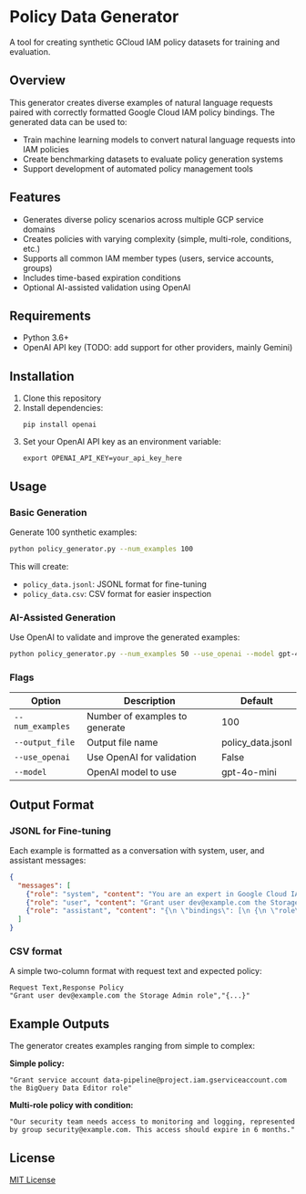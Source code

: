 # Policy Data Generator

A tool for creating synthetic GCloud IAM policy datasets for training and evaluation.

## Overview

This generator creates diverse examples of natural language requests paired with correctly formatted Google Cloud IAM policy bindings. The generated data can be used to:

- Train machine learning models to convert natural language requests into IAM policies
- Create benchmarking datasets to evaluate policy generation systems
- Support development of automated policy management tools

## Features

- Generates diverse policy scenarios across multiple GCP service domains
- Creates policies with varying complexity (simple, multi-role, conditions, etc.)
- Supports all common IAM member types (users, service accounts, groups)
- Includes time-based expiration conditions
- Optional AI-assisted validation using OpenAI

## Requirements

- Python 3.6+
- OpenAI API key (TODO: add support for other providers, mainly Gemini)

## Installation

1. Clone this repository
2. Install dependencies:
   ```
   pip install openai
   ```
3. Set your OpenAI API key as an environment variable:
   ```
   export OPENAI_API_KEY=your_api_key_here
   ```

## Usage

### Basic Generation

Generate 100 synthetic examples:

```bash
python policy_generator.py --num_examples 100
```

This will create:
- `policy_data.jsonl`: JSONL format for fine-tuning
- `policy_data.csv`: CSV format for easier inspection

### AI-Assisted Generation

Use OpenAI to validate and improve the generated examples:

```bash
python policy_generator.py --num_examples 50 --use_openai --model gpt-4o-mini
```

### Flags

| Option | Description | Default |
|--------|-------------|---------|
| `--num_examples` | Number of examples to generate | 100 |
| `--output_file` | Output file name | policy_data.jsonl |
| `--use_openai` | Use OpenAI for validation | False |
| `--model` | OpenAI model to use | gpt-4o-mini |

## Output Format

### JSONL for Fine-tuning

Each example is formatted as a conversation with system, user, and assistant messages:

```json
{
  "messages": [
    {"role": "system", "content": "You are an expert in Google Cloud IAM policies..."},
    {"role": "user", "content": "Grant user dev@example.com the Storage Admin role"},
    {"role": "assistant", "content": "{\n \"bindings\": [\n {\n \"role\": \"roles/storage.admin\",\n \"members\": [\n \"user:dev@example.com\"\n ]\n }\n ]\n}"}
  ]
}
```

### CSV format

A simple two-column format with request text and expected policy:

```
Request Text,Response Policy
"Grant user dev@example.com the Storage Admin role","{...}"
```

## Example Outputs

The generator creates examples ranging from simple to complex:

**Simple policy:**
```
"Grant service account data-pipeline@project.iam.gserviceaccount.com the BigQuery Data Editor role"
```

**Multi-role policy with condition:**
```
"Our security team needs access to monitoring and logging, represented by group security@example.com. This access should expire in 6 months."
```

## License

[MIT License](LICENSE)
